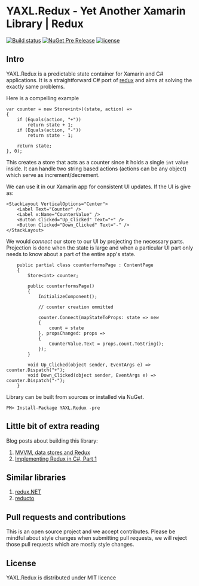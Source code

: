 # YAXL.Redux - Yet Another Xamarin Library | Redux
[![Build status](https://ci.appveyor.com/api/projects/status/fb3rycbb6mys2k8e?svg=true)](https://ci.appveyor.com/project/tpetrina/yaxl-redux)
[![NuGet Pre Release](https://img.shields.io/nuget/vpre/YAXL.Redux.svg?maxAge=2592000)]()
[![license](https://img.shields.io/github/license/mashape/apistatus.svg?maxAge=2592000)]()

## Intro

YAXL.Redux is a predictable state container for Xamarin and C# applications. It is a straightforward C# port of [redux](https://github.com/reactjs/redux) and aims at solving the exactly same problems.

Here is a compelling example

```
var counter = new Store<int>((state, action) =>
{
    if (Equals(action, "+"))
        return state + 1;
    if (Equals(action, "-"))
        return state - 1;

    return state;
}, 0);
```

This creates a store that acts as a counter since it holds a single `int` value inside. It can handle two string based actions (actions can be any object) which serve as increment/decrement.

We can use it in our Xamarin app for consistent UI updates. If the UI is give as:

```
<StackLayout VerticalOptions="Center">
	<Label Text="Counter" />
	<Label x:Name="CounterValue" />
	<Button Clicked="Up_Clicked" Text="+" />
	<Button Clicked="Down_Clicked" Text="-" />
</StackLayout>
```

We would *connect* our store to our UI by projecting the necessary parts. Projection is done when the state is large and when a particular UI part only needs to know about a part of the entire app's state.

```
    public partial class counterformsPage : ContentPage
    {
        Store<int> counter;

        public counterformsPage()
        {
            InitializeComponent();

            // counter creation ommitted

            counter.Connect(mapStateToProps: state => new
            {
                count = state
            }, propsChanged: props =>
            {
                CounterValue.Text = props.count.ToString();
            });
        }

        void Up_Clicked(object sender, EventArgs e) => counter.Dispatch("+");
        void Down_Clicked(object sender, EventArgs e) => counter.Dispatch("-");
    }
```

Library can be built from sources or installed via NuGet.

    PM> Install-Package YAXL.Redux -pre
    
## Little bit of extra reading

Blog posts about building this library:

 1. [MVVM, data stores and Redux](http://massivepixel.co/blog/post/mvvm-data-redux)
 2. [Implementing Redux in C#, Part 1](http://massivepixel.co/blog/post/redux-csharp-part1)
 
## Similar libraries

 1. [redux.NET](https://github.com/GuillaumeSalles/redux.NET)
 2. [reducto](https://github.com/pshomov/reducto)

## Pull requests and contributions

This is an open source project and we accept contributes. Please be mindful about style changes when submitting pull requests, we will reject those pull requests which are mostly style changes.

## License

YAXL.Redux is distributed under MIT licence
